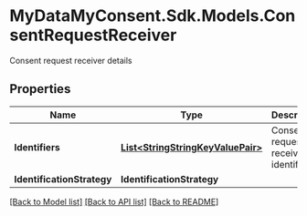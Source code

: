# MyDataMyConsent.Sdk.Models.ConsentRequestReceiver
Consent request receiver details

## Properties

Name | Type | Description | Notes
------------ | ------------- | ------------- | -------------
**Identifiers** | [**List&lt;StringStringKeyValuePair&gt;**](StringStringKeyValuePair.md) | Consent request receiver identifiers | [optional] 
**IdentificationStrategy** | **IdentificationStrategy** |  | [optional] 

[[Back to Model list]](../README.md#documentation-for-models) [[Back to API list]](../README.md#documentation-for-api-endpoints) [[Back to README]](../README.md)

